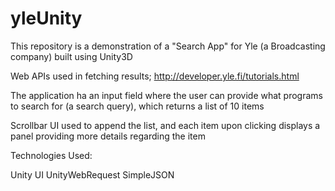 # yleUnity

This repository is a demonstration of a "Search App" for Yle (a Broadcasting company) built using Unity3D

Web APIs used in fetching results;
http://developer.yle.fi/tutorials.html

The application ha an input field where the user can provide what programs to search for (a search query), which returns a list of 10 items

Scrollbar UI used to append the list, and each item upon clicking displays a panel providing more details regarding the item

Technologies Used:

Unity UI
UnityWebRequest
SimpleJSON
